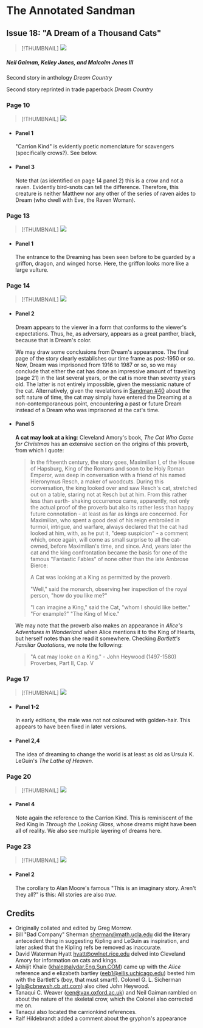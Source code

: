 # The Annotated Sandman

## Issue 18: "A Dream of a Thousand Cats"

> [!THUMBNAIL] ![](thumbnails/sandman.18/page00.jpg)

##### Neil Gaiman, Kelley Jones, and Malcolm Jones III

Second story in anthology _Dream Country_

Second story reprinted in trade paperback _Dream Country_

### Page 10

> [!THUMBNAIL] ![](thumbnails/sandman.18/page10.jpg)

- #### Panel 1

  "Carrion Kind" is evidently poetic nomenclature for scavengers (specifically crows?). See below.

- #### Panel 3

  Note that (as identified on page 14 panel 2) this is a crow and not a raven. Evidently bird-snots can tell the difference. Therefore, this creature is neither Matthew nor any other of the series of raven aides to Dream (who dwell with Eve, the Raven Woman).

### Page 13

> [!THUMBNAIL] ![](thumbnails/sandman.18/page13.jpg)

- #### Panel 1

  The entrance to the Dreaming has been seen before to be guarded by a griffon, dragon, and winged horse. Here, the griffon looks more like a large vulture.

### Page 14

> [!THUMBNAIL] ![](thumbnails/sandman.18/page14.jpg)

- #### Panel 2

  Dream appears to the viewer in a form that conforms to the viewer's expectations. Thus, he, as adversary, appears as a great panther, black, because that is Dream's color.

  We may draw some conclusions from Dream's appearance. The final page of the story clearly establishes our time frame as post-1950 or so. Now, Dream was imprisoned from 1916 to 1987 or so, so we may conclude that either the cat has done an impressive amount of traveling (page 21) in the last several years, or the cat is more than seventy years old. The latter is not entirely impossible, given the messianic nature of the cat. Alternatively, given the revelations in [Sandman #40](sandman.40.md) about the soft nature of time, the cat may simply have entered the Dreaming at a non-contemporaneous point, encountering a past or future Dream instead of a Dream who was imprisoned at the cat's time.

- #### Panel 5

  **A cat may look at a king**: Cleveland Amory's book, _The Cat Who Came for Christmas_ has an extensive section on the origins of this proverb, from which I quote:

  > In the fifteenth century, the story goes, Maximilian I, of the House of Hapsburg, King of the Romans and soon to be Holy Roman Emperor, was deep in conversation with a friend of his named Hieronymus Resch, a maker of woodcuts. During this conversation, the king looked over and saw Resch's cat, stretched out on a table, staring not at Resch but at him. From this rather less than earth- shaking occurrence came, apparently, not only the actual proof of the proverb but also its rather less than happy future connotation - at least as far as kings are concerned. For Maximilian, who spent a good deal of his reign embroiled in turmoil, intrigue, and warfare, always declared that the cat had looked at him, with, as he put it, "deep suspicion" - a comment which, once again, will come as small surprise to all the cat-owned, before Maximilian's time, and since. And, years later the cat and the king confrontation became the basis for one of the famous "Fantastic Fables" of none other than the late Ambrose Bierce:
  >
  > A Cat was looking at a King as permitted by the proverb.
  >
  > "Well," said the monarch, observing her inspection of the royal person, "how do you like me?"
  >
  > "I can imagine a King," said the Cat, "whom I should like better."
  > "For example?"
  > "The King of Mice."

  We may note that the proverb also makes an appearance in _Alice's Adventures in Wonderland_ when Alice mentions it to the King of Hearts, but herself notes than she read it somewhere. Checking _Bartlett's Familiar Quotations_, we note the following:

  > "A cat may looke on a King." - John Heywood (1497-1580)
  > Proverbes, Part II, Cap. V

### Page 17

> [!THUMBNAIL] ![](thumbnails/sandman.18/page17.jpg)

- #### Panel 1-2

  In early editions, the male was not not coloured with golden-hair. This appears to have been fixed in later versions.

- #### Panel 2,4

  The idea of dreaming to change the world is at least as old as Ursula K. LeGuin's _The Lathe of Heaven_.

### Page 20

> [!THUMBNAIL] ![](thumbnails/sandman.18/page20.jpg)

- #### Panel 4

  Note again the reference to the Carrion Kind. This is reminiscent of the Red King in _Through the Looking Glass_, whose dreams might have been all of reality. We also see multiple layering of dreams here.

### Page 23

> [!THUMBNAIL] ![](thumbnails/sandman.18/page23.jpg)

- #### Panel 2

  The corollary to Alan Moore's famous "This is an imaginary story. Aren't they all?" is this: All stories are also _true_.

## Credits

- Originally collated and edited by Greg Morrow.
- Bill "Bad Company" Sherman <sherman@math.ucla.edu> did the literary antecedent thing in suggesting Kipling and LeGuin as inspiration, and later asked that the Kipling refs be removed as inaccurate.
- David Waterman Hyatt <hyatt@owlnet.rice.edu> delved into Cleveland Amory for information on cats and kings.
- Abhijit Khale (khale@alydar.Eng.Sun.COM) came up with the _Alice_ reference and e elizabeth bartley (eeb1@ellis.uchicago.edu) bested him with the Bartlett's (boy, that must smart!). Colonel G. L. Sicherman
- (gls@cbnewsh.cb.att.com) also cited John Heywood.
- Tanaqui C. Weaver (cen@vax.oxford.ac.uk) and Neil Gaiman rambled on about the nature of the skeletal crow, which the Colonel also corrected me on.
- Tanaqui also located the carrionkind references.
- Ralf Hildebrandt added a comment about the gryphon's appearance
